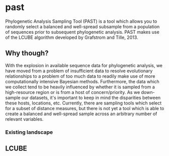 # past

Phylogenetic Analysis Sampling Tool (PAST) is a tool which allows you to randomly select a balanced and well-spread subsample from a population of sequences prior to subsequent phylogenetic analysis. PAST makes use of the LCUBE algorithm developed by Grafstrom and Tille, 2013. 

## Why though?

With the explosion in available sequence data for phylogenetic analysis, we have moved from a problem of insufficient data to resolve evolutionary relationships to a problem of too much data to readily make use of more computationally intensive Bayesian methods. Furthermore, the data which we collect tend to be heavily influenced by whether it is sampled from a high-resource region or is from a host of concern/priority. As we down-sample our datasets, it's important to keep in mind the disparities between these hosts, locations, etc. Currently, there are sampling tools which select for a subset of distance measures, but there is not yet a tool which is able to create a balanced and well-spread sample across an arbitrary number of relevant variables. 

### Existing landscape


## LCUBE

